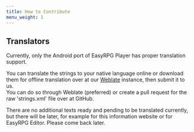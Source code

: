 ```yaml
---
title: How to Contribute
menu_weight: 1
---
```

<div class="info" markdown="1">

## Translators

Currently, only the Android port of EasyRPG Player has proper translation support.

You can translate the strings to your native language online or download them for
offline translation over at our [Weblate] instance, then submit it to us.  
You can do so through Weblate (preferred) or create a pull request for the raw
'strings.xml' file over at GitHub.

There are no additional texts ready and pending to be translated currently,
but there will be later, for example for this information website or for
EasyRPG Editor. Please come back later.

[Weblate]: https://translate.easyrpg.org/projects/easyrpg-player/

</div>